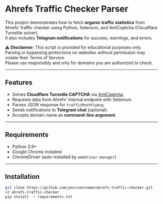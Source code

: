 # Ahrefs Traffic Checker Parser

This project demonstrates how to fetch **organic traffic statistics** from Ahrefs' traffic checker using Python, Selenium, and AntiCaptcha (Cloudflare Turnstile solver).  
It also includes **Telegram notifications** for success, warnings, and errors.

⚠️ **Disclaimer:** This script is provided for educational purposes only.  
Parsing or bypassing protections on websites without permission may violate their Terms of Service.  
Please use responsibly and only for domains you are authorized to check.

---

## Features
- Solves **Cloudflare Turnstile CAPTCHA** via [AntiCaptcha](https://anti-captcha.com/).
- Requests data from Ahrefs’ internal endpoint with Selenium.
- Parses JSON response for `trafficMonthlyAvg`.
- Sends notifications to **Telegram chat** (optional).
- Accepts domain name as **command-line argument**.

---

## Requirements
- Python 3.9+
- Google Chrome installed
- ChromeDriver (auto-installed by `webdriver-manager`)

---

## Installation
```bash
git clone https://github.com/yourusername/ahrefs-traffic-checker.git
cd ahrefs-traffic-checker
pip install -r requirements.txt
